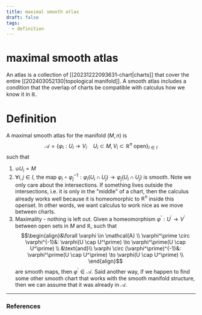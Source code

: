 ```yaml
---
title: maximal smooth atlas
draft: false
tags:
  - definition
---
```

# maximal smooth atlas
An atlas is a collection of [[20231222093631-chart|charts]] that cover the entire [[202403052130|topological manifold]]. 
A smooth atlas includes a condition that the overlap of charts be compatible with calculus how we know it in $\mathbb{R}$. 

# Definition
A maximal smooth atlas for the manifold $(M, n)$ is 
$$\mathcal{A} = \{\varphi_i:U_i \to V_i \quad U_i \subset M, V_i \subset \mathbb{R}^n \ \text{open} \}_{i\in I} $$
such that 
1. $\cup U_i = M$
2. $\forall i,j \in I$, the map $\varphi_i \circ \varphi_j^{-1}: \varphi_i(U_i \cap U_j) \to \varphi_j(U_i \cap U_j)$ is smooth. 
	Note we only care about the intersections. 
	If something lives outside the intersections, i.e. it is only in the "middle" of a chart, then the calculus already works well because it is homeomorphic to $\mathbb{R}^n$ inside this openset. 
	In other words, we want calculus to work nice as we move between charts. 
3. Maximality - nothing is left out. 
	Given a homeomorphism $\varphi^\prime: U^\prime \to V^\prime$ between open sets in $M$ and $\mathbb{R}$, such that 
	$$\begin{align}&\forall \varphi \in \mathcal{A} \\
		\varphi^\prime \circ \varphi^{-1}&: \varphi(U \cap U^\prime) \to \varphi^\prime(U \cap U^\prime) \\
		&\text{and}\\
		\varphi \circ (\varphi^\prime)^{-1}&: \varphi^\prime(U \cap U^\prime) \to \varphi(U \cap U^\prime) \\
		\end{align}$$
	are smooth maps, then $\varphi^\prime \in \mathcal{A}$.
	Said another way, if we happen to find some other smooth chart that works with the smooth manifold structure, then we can assume that it was already in $\mathcal{A}$. 
---
### References
